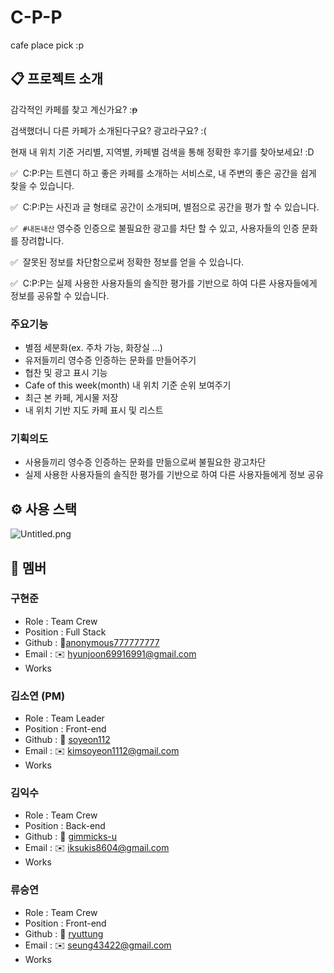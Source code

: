 # C-P-P

cafe place pick :p

## 📋 프로젝트 소개

감각적인 카페를 찾고 계신가요? :~~p~~

검색했더니 다른 카페가 소개된다구요? 광고라구요? :(

현재 내 위치 기준 거리별, 지역별, 카페별 검색을 통해 정확한 후기를 찾아보세요! :D

✅  C:P:P는 트렌디 하고 좋은 카페를 소개하는 서비스로, 내 주변의 좋은 공간을 쉽게 찾을 수 있습니다.

✅  C:P:P는 사진과 글 형태로 공간이 소개되며, 별점으로 공간을 평가 할 수 있습니다.

✅  `#내돈내산` 영수증 인증으로 불필요한 광고를 차단 할 수 있고, 사용자들의 인증 문화를 장려합니다.

✅  잘못된 정보를 차단함으로써 정확한 정보를 얻을 수 있습니다.

✅  C:P:P는 실제 사용한 사용자들의 솔직한 평가를 기반으로 하여 다른 사용자들에게 정보를 공유할 수 있습니다.


### 주요기능

- 별점 세분화(ex. 주차 가능, 화장실 …)
- 유저들끼리 영수증 인증하는 문화를 만들어주기
- 협찬 및 광고 표시 기능
- Cafe of this week(month) 내 위치 기준 순위 보여주기
- 최근 본 카페, 게시물 저장
- 내 위치 기반 지도 카페 표시 및 리스트

### 기획의도

- 사용들끼리 영수증 인증하는 문화를 만듦으로써 불필요한 광고차단
- 실제 사용한 사용자들의 솔직한 평가를 기반으로 하여 다른 사용자들에게 정보 공유

## ⚙️ 사용 스택
![Untitled.png](https://s3-us-west-2.amazonaws.com/secure.notion-static.com/4b172d2b-8b8a-43ed-9f0e-400cb5effcf5/Untitled.png)


## 🚢 멤버
### 구현준

- Role : Team Crew
- Position : Full Stack
- Github : 🔗[anonymous777777777](https://github.com/anonymous777777777)
- Email : ✉️ hyunjoon69916991@gmail.com
- Works
    
    

### 김소연 (PM)

- Role : Team Leader
- Position : Front-end
- Github : 🔗 [soyeon112](https://github.com/soyeon112)
- Email : ✉️ kimsoyeon1112@gmail.com
- Works
    
    

### 김익수

- Role : Team Crew
- Position : Back-end
- Github : 🔗 [gimmicks-u](https://github.com/gimmicks-u)
- Email : ✉️ iksukis8604@gmail.com
- Works
    
    

### 류승연

- Role : Team Crew
- Position : Front-end
- Github : 🔗 [ryuttung](https://github.com/ryuttung)
- Email : ✉️ seung43422@gmail.com
- Works
